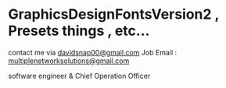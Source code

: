 # GraphicsDesignFontsVersion2 , Presets things , etc...

contact me via davidsnap00@gmail.com
Job Email : multiplenetworksolutions@gmail.com

software engineer & Chief Operation Officer
